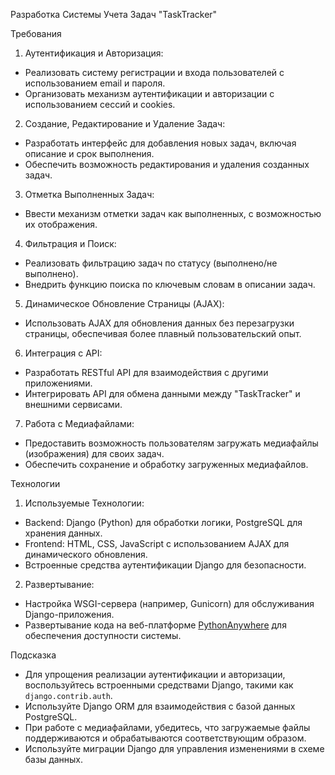 Разработка Системы Учета Задач 
"TaskTracker"
 
Требования
 
1. Аутентификация и Авторизация:
  - Реализовать систему регистрации и входа пользователей с использованием email и пароля.
  - Организовать механизм аутентификации и авторизации с использованием сессий и cookies.

2. Создание, Редактирование и Удаление Задач:
  - Разработать интерфейс для добавления новых задач, включая описание и срок выполнения.
  - Обеспечить возможность редактирования и удаления созданных задач.

3. Отметка Выполненных Задач:
  - Ввести механизм отметки задач как выполненных, с возможностью их отображения.

4. Фильтрация и Поиск:
  - Реализовать фильтрацию задач по статусу (выполнено/не выполнено).
  - Внедрить функцию поиска по ключевым словам в описании задач.

5. Динамическое Обновление Страницы (AJAX):
  - Использовать AJAX для обновления данных без перезагрузки страницы, обеспечивая более плавный пользовательский опыт.

6. Интеграция с API:
  - Разработать RESTful API для взаимодействия с другими приложениями.
  - Интегрировать API для обмена данными между "TaskTracker" и внешними сервисами.

7. Работа с Медиафайлами:
  - Предоставить возможность пользователям загружать медиафайлы (изображения) для своих задач.
  - Обеспечить сохранение и обработку загруженных медиафайлов.

 

Технологии 
  
1. Используемые Технологии:
  - Backend: Django (Python) для обработки логики, PostgreSQL для хранения данных.
  - Frontend: HTML, CSS, JavaScript с использованием AJAX для динамического обновления.
  - Встроенные средства аутентификации Django для безопасности.

2. Развертывание:
  - Настройка WSGI-сервера (например, Gunicorn) для обслуживания Django-приложения.
  - Развертывание кода на веб-платформе [PythonAnywhere](https://www.pythonanywhere.com/) для обеспечения доступности системы.

 

 Подсказка
- Для упрощения реализации аутентификации и авторизации, воспользуйтесь встроенными средствами Django, такими как `django.contrib.auth`.
- Используйте Django ORM для взаимодействия с базой данных PostgreSQL.
- При работе с медиафайлами, убедитесь, что загружаемые файлы поддерживаются и обрабатываются соответствующим образом.
- Используйте миграции Django для управления изменениями в схеме базы данных.

